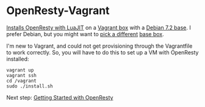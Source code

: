 OpenResty-Vagrant
===

[Installs OpenResty with LuaJIT](http://openresty.org/#Installation) on a [Vagrant box](http://www.vagrantup.com/) with a [Debian 7.2 base](http://www.debian.org/News/2013/20131012). I prefer Debian, but you might want to [pick a different](http://cloud-images.ubuntu.com/vagrant/) [base box](vagrantbox.es).

I'm new to Vagrant, and could not get provisioning through the Vagrantfile to work correctly. So, you will have to do this to set up a VM with OpenResty installed:

    vagrant up
    vagrant ssh
    cd /vagrant
    sudo ./install.sh

Next step: [Getting Started with OpenResty](http://openresty.org/#GettingStarted)
